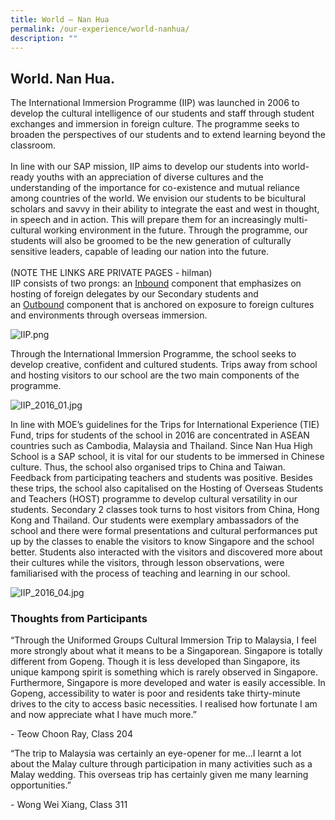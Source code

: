 ```yaml
---
title: World – Nan Hua
permalink: /our-experience/world-nanhua/
description: ""
---
```

## World. Nan Hua.


The International Immersion Programme (IIP) was launched in 2006 to develop the cultural intelligence of our students and staff through student exchanges and immersion in foreign culture. The programme seeks to broaden the perspectives of our students and to extend learning beyond the classroom.  
   
In line with our SAP mission, IIP aims to develop our students into world-ready youths with an appreciation of diverse cultures and the understanding of the importance for co-existence and mutual reliance among countries of the world. We envision our students to be bicultural scholars and savvy in their ability to integrate the east and west in thought, in speech and in action. This will prepare them for an increasingly multi-cultural working environment in the future. Through the programme, our students will also be groomed to be the new generation of culturally sensitive leaders, capable of leading our nation into the future.  
   
(NOTE THE LINKS ARE PRIVATE PAGES - hilman)<br>
IIP consists of two prongs: an [Inbound](https://nanhuahigh.moe.edu.sg/our-experience/world-nan-hua/inbound) component that emphasizes on hosting of foreign delegates by our Secondary students and an [Outbound](https://nanhuahigh.moe.edu.sg/our-experience/world-nan-hua/outbound) component that is anchored on exposure to foreign cultures and environments through overseas immersion.  

  

![IIP.png](/images/IIP.png)  

Through the International Immersion Programme, the school seeks to develop creative, confident and cultured students. Trips away from school and hosting visitors to our school are the two main components of the programme.

  

![IIP_2016_01.jpg](/images/IIP201602.jpg)  



In line with MOE’s guidelines for the Trips for International Experience (TIE) Fund, trips for students of the school in 2016 are concentrated in ASEAN countries such as Cambodia, Malaysia and Thailand. Since Nan Hua High School is a SAP school, it is vital for our students to be immersed in Chinese culture. Thus, the school also organised trips to China and Taiwan. Feedback from participating teachers and students was positive. Besides these trips, the school also capitalised on the Hosting of Overseas Students and Teachers (HOST) programme to develop cultural versatility in our students. Secondary 2 classes took turns to host visitors from China, Hong Kong and Thailand. Our students were exemplary ambassadors of the school and there were formal presentations and cultural performances put up by the classes to enable the visitors to know Singapore and the school better. Students also interacted with the visitors and discovered more about their cultures while the visitors, through lesson observations, were familiarised with the process of teaching and learning in our school.


![IIP_2016_04.jpg](/images/IIP201604.jpg)  

  

### Thoughts from Participants

“Through the Uniformed Groups Cultural Immersion Trip to Malaysia, I feel more strongly about what it means to be a Singaporean. Singapore is totally different from Gopeng. Though it is less developed than Singapore, its unique kampong spirit is something which is rarely observed in Singapore. Furthermore, Singapore is more developed and water is easily accessible. In Gopeng, accessibility to water is poor and residents take thirty-minute drives to the city to access basic necessities. I realised how fortunate I am and now appreciate what I have much more.”  

\- Teow Choon Ray, Class 204  

  

“The trip to Malaysia was certainly an eye-opener for me…I learnt a lot about the Malay culture through participation in many activities such as a Malay wedding. This overseas trip has certainly given me many learning opportunities.”

\- Wong Wei Xiang, Class 311